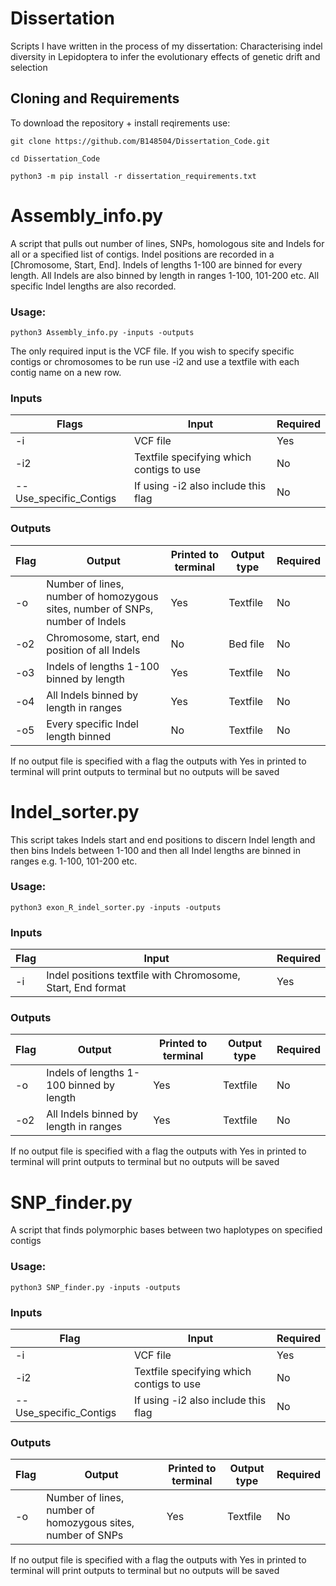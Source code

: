 # Dissertation
Scripts I have written in the process of my dissertation: Characterising indel diversity in Lepidoptera to infer the evolutionary effects of genetic drift and selection


## Cloning and Requirements
To download the repository + install reqirements use:

```
git clone https://github.com/B148504/Dissertation_Code.git

cd Dissertation_Code

python3 -m pip install -r dissertation_requirements.txt
```

# Assembly_info.py
A script that pulls out number of lines, SNPs, homologous site and Indels for all or a specified list of contigs. Indel positions are recorded in a [Chromosome, Start, End]. Indels of lengths 1-100 are binned for every length. All Indels are also binned by length in ranges 1-100, 101-200 etc. All specific Indel lengths are also recorded. 

### Usage:
```
python3 Assembly_info.py -inputs -outputs
```
The only required input is the VCF file. If you wish to specify specific contigs or chromosomes to be run use -i2 and use a textfile with each contig name on a new row.

### Inputs
| Flags | Input | Required | 
|-|-|-|
|-i| VCF file| Yes |
|-i2|Textfile specifying which contigs to use| No |
|--Use_specific_Contigs|If using -i2 also include this flag | No |

### Outputs
| Flag | Output | Printed to terminal | Output type | Required | 
|-|-|-|-|-|
|-o | Number of lines, number of homozygous sites, number of SNPs, number of Indels| Yes | Textfile | No |
|-o2 | Chromosome, start, end position of all Indels | No | Bed file | No |
|-o3 | Indels of lengths 1-100 binned by length | Yes | Textfile | No |
|-o4 | All Indels binned by length in ranges | Yes | Textfile | No |  
|-o5 | Every specific Indel length binned | No | Textfile | No |

If no output file is specified with a flag the outputs with Yes in printed to terminal will print outputs to terminal but no outputs will be saved

# Indel_sorter.py 
This script takes Indels start and end positions to discern Indel length and then bins Indels between 1-100 and then all Indel lengths are binned in ranges e.g. 1-100, 101-200 etc. 

### Usage:
```
python3 exon_R_indel_sorter.py -inputs -outputs 
```

### Inputs
| Flag | Input | Required | 
|-|-|-|
|-i| Indel positions textfile with Chromosome, Start, End format| Yes |

### Outputs
| Flag | Output | Printed to terminal | Output type | Required | 
|-|-|-|-|-|
|-o | Indels of lengths 1-100 binned by length  | Yes | Textfile | No |
|-o2 | All Indels binned by length in ranges | Yes | Textfile | No |  

If no output file is specified with a flag the outputs with Yes in printed to terminal will print outputs to terminal but no outputs will be saved

# SNP_finder.py
A script that finds polymorphic bases between two haplotypes on specified contigs

### Usage:
```
python3 SNP_finder.py -inputs -outputs 
```
### Inputs
| Flag | Input | Required | 
|-|-|-|
|-i| VCF file| Yes |
|-i2|Textfile specifying which contigs to use| No |
|--Use_specific_Contigs|If using -i2 also include this flag | No |

### Outputs
| Flag | Output | Printed to terminal | Output type | Required | 
|-|-|-|-|-|
|-o | Number of lines, number of homozygous sites, number of SNPs| Yes | Textfile | No |

If no output file is specified with a flag the outputs with Yes in printed to terminal will print outputs to terminal but no outputs will be saved

